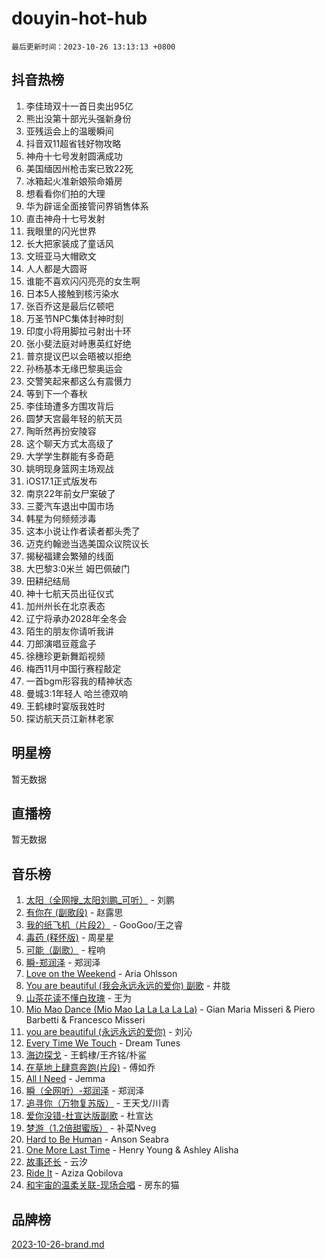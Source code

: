 # douyin-hot-hub

`最后更新时间：2023-10-26 13:13:13 +0800`

## 抖音热榜

1. 李佳琦双十一首日卖出95亿
1. 熊出没第十部光头强新身份
1. 亚残运会上的温暖瞬间
1. 抖音双11超省钱好物攻略
1. 神舟十七号发射圆满成功
1. 美国缅因州枪击案已致22死
1. 冰箱起火准新娘殒命婚房
1. 想看看你们拍的大理
1. 华为辟谣全面接管问界销售体系
1. 直击神舟十七号发射
1. 我眼里的闪光世界
1. 长大把家装成了童话风
1. 文班亚马大帽欧文
1. 人人都是大圆哥
1. 谁能不喜欢闪闪亮亮的女生啊
1. 日本5人接触到核污染水
1. 张百乔这是最后亿顿吧
1. 万圣节NPC集体封神时刻
1. 印度小将用脚拉弓射出十环
1. 张小斐法庭对峙惠英红好绝
1. 普京提议巴以会晤被以拒绝
1. 孙杨基本无缘巴黎奥运会
1. 交警笑起来都这么有震慑力
1. 等到下一个春秋
1. 李佳琦遭多方围攻背后
1. 圆梦天宫最年轻的航天员
1. 陶昕然再扮安陵容
1. 这个聊天方式太高级了
1. 大学学生群能有多奇葩
1. 姚明现身篮网主场观战
1. iOS17.1正式版发布
1. 南京22年前女尸案破了
1. 三菱汽车退出中国市场
1. 韩星为何频频涉毒
1. 这本小说让作者读者都头秃了
1. 迈克约翰逊当选美国众议院议长
1. 揭秘福建会繁殖的线面
1. 大巴黎3:0米兰 姆巴佩破门
1. 田耕纪结局
1. 神十七航天员出征仪式
1. 加州州长在北京表态
1. 辽宁将承办2028年全冬会
1. 陌生的朋友你请听我讲
1. 刀郎演唱豆蔻盒子
1. 徐穗珍更新舞蹈视频
1. 梅西11月中国行赛程敲定
1. 一首bgm形容我的精神状态
1. 曼城3:1年轻人 哈兰德双响
1. 王鹤棣时宴版我姓时
1. 探访航天员江新林老家

## 明星榜

暂无数据

## 直播榜

暂无数据

## 音乐榜

1. [太阳（全网搜_太阳刘鹏_可听）](https://sf6-cdn-tos.douyinstatic.com/obj/tos-cn-ve-2774/ogWbyIQnlBFImVbeDocRdCIYtBHlbJXgfZMvgz) - 刘鹏
1. [有你在 (副歌段)](https://sf3-cdn-tos.douyinstatic.com/obj/tos-cn-ve-2774/o8zImmNsI8B0yfAW5FKAB1oBhkMAlIrwsZEi1V) - 赵露思
1. [我的纸飞机（片段2）](https://sf6-cdn-tos.douyinstatic.com/obj/tos-cn-ve-2774/oM2ZrKcg2CD5AeRB2gkeXOFB1IxAGJdZPazYHf) - GooGoo/王之睿
1. [毒药 (释怀版)](https://sf6-cdn-tos.douyinstatic.com/obj/tos-cn-ve-2774/oYILMEAzspdZBIzy4frJNB8ZHPHWAhiwowd4Ad) - 周星星
1. [可能（副歌）](https://sf3-cdn-tos.douyinstatic.com/obj/tos-cn-ve-2774/cde1731888894259b333569393c2fb51) - 程响
1. [瞬-郑润泽](https://sf6-cdn-tos.douyinstatic.com/obj/tos-cn-ve-2774/oYXHIohzvbNAzBhHgyksWpRM4bfkDsBdBDAynw) - 郑润泽
1. [Love on the Weekend](https://sf3-cdn-tos.douyinstatic.com/obj/tos-cn-ve-2774/o4tVQen5ZtBZEMlD1CDIepBC2OigkU1KQkb1vd) - Aria Ohlsson
1. [You are beautiful (我会永远永远的爱你) 副歌](https://sf3-cdn-tos.douyinstatic.com/obj/tos-cn-ve-2774/o4NlnjbBAIAhg5wOCWzJoyMzkIqGxYsR7f3W4Q) - 井胧
1. [山茶花读不懂白玫瑰](https://sf6-cdn-tos.douyinstatic.com/obj/tos-cn-ve-2774/osfn8B7DktrRHEPJgPCfDbw7QDQEkwC16BxZg9) - 王为
1. [Mio Mao Dance (Mio Mao La La La La La)](https://sf3-cdn-tos.douyinstatic.com/obj/tos-cn-ve-2774/owhJZ1sWIABNvU3gOxlwztm0oAfMK58zHXT8GM) - Gian Maria Misseri & Piero Barbetti & Francesco Misseri
1. [you are beautiful (永远永远的爱你)](https://sf3-cdn-tos.douyinstatic.com/obj/tos-cn-ve-2774/7f5e088a940e42b487e76fd10d0ffcfd) - 刘沁
1. [Every Time We Touch](https://sf6-cdn-tos.douyinstatic.com/obj/tos-cn-ve-2774/ogN6lUKQeBBfEVhIOMikG1CcJjugxk1tztZyhP) - Dream Tunes
1. [海边探戈](https://sf6-cdn-tos.douyinstatic.com/obj/tos-cn-ve-2774/os9gE0VQCGqt6VQkZDyBBYvfSDY0QFe3vVmubn) - 王鹤棣/王齐铭/朴鲨
1. [在草地上肆意奔跑(片段)](https://sf6-cdn-tos.douyinstatic.com/obj/tos-cn-ve-2774/8831d494742f45dabdfa8adb8b817259) - 傅如乔
1. [All I Need](https://sf6-cdn-tos.douyinstatic.com/obj/tos-cn-ve-2774/e8b55ca1d1fa4f90a60c22b8ece170ac) - Jemma
1. [瞬（全网听）-郑润泽](https://sf6-cdn-tos.douyinstatic.com/obj/tos-cn-ve-2774/o4Vb9eJZClCZTnRQYy0BRSeHGrDtrkrQgIBvQt) - 郑润泽
1. [追寻你（万物复苏版）](https://sf6-cdn-tos.douyinstatic.com/obj/tos-cn-ve-2774/oYeAZJsbjIDit9APmBg8u6uDUQnHmoCf3gbo74) - 王天戈/川青
1. [爱你没错-杜宣达版副歌](https://sf6-cdn-tos.douyinstatic.com/obj/tos-cn-ve-2774/oUm8ctBZQfZQ4jUNWbseSYV0lZDsWn6LCODgCB) - 杜宣达
1. [梦游（1.2倍甜蜜版）](https://sf3-cdn-tos.douyinstatic.com/obj/tos-cn-ve-2774/o4gyAUm8hwufoEABmwVIiQtHsFuGzAEEWtNMzo) - 补菜Nveg
1. [Hard to Be Human](https://sf6-cdn-tos.douyinstatic.com/obj/tos-cn-ve-2774/oQItaej4rB1rBfnJUbKPlQOgDWvSUWRy814CZl) - Anson Seabra
1. [One More Last Time](https://sf6-cdn-tos.douyinstatic.com/obj/tos-cn-ve-2774/oAzTlo0LUAdCAIhjktsKWcLAEUKmZwGcOoB1fy) - Henry Young & Ashley Alisha
1. [故事还长](https://sf3-cdn-tos.douyinstatic.com/obj/tos-cn-ve-2774/30a26758c8594f0ab81ac675c33ee2c5) - 云汐
1. [Ride It](https://sf6-cdn-tos.douyinstatic.com/obj/tos-cn-ve-2774/oMZDIYec6eQynQyWBQnCM11DZzkgnBPtBpD4bi) - Aziza Qobilova
1. [和宇宙的温柔关联-现场合唱](https://sf3-cdn-tos.douyinstatic.com/obj/tos-cn-ve-2774/o0hONGDYQBgk0e5bqDeQOonVmncA6tC2nBwZLT) - 房东的猫

## 品牌榜

[2023-10-26-brand.md](2023-10-26-brand.md)
